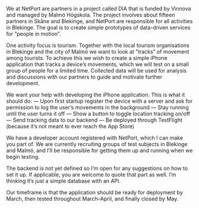 We at NetPort are partners in a project called DIA that is funded by Vinnova and managed by Malmö Högskola. The project involves about fifteen partners in Skåne and Blekinge, and NetPort are responsible for all activities in Blekinge. The goal is to create simple prototypes of data-driven services for ”people in motion”. 

One activity focus is tourism. Together with the local tourism organisations in Blekinge and the city of Malmö we want to look at ”tracks” of movement among tourists. To achieve this we wish to create a simple iPhone application that tracks a device’s movements, which we will test on a small group of people for a limited time. Collected data will be used for analysis and discussions with our partners to guide and motivate further development. 

We want your help with developing the iPhone application. This is what it should do:
— Upon first startup register the device with a server and ask for permission to log the user’s movements in the background
— Stay running until the user turns it off
— Show a button to toggle location tracking on/off
— Send tracking data to our backend
— Be deployed through TestFlight (because it’s not meant to ever reach the App Store)

We have a developer account registered with NetPort, which I can make you part of. We are currently recruiting groups of test subjects in Blekinge and Malmö, and I’ll be responsible for getting them up and running when we begin testing. 

The backend is not yet defined so I’m open for any suggestions on how to set it up. If applicable, you are welcome to quote that part as well. I’m thinking it’s just a simple database with an API. 

Our timeframe is that the application should be ready for deployment by March, then tested throughout March–April, and finally closed by May. 
